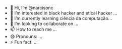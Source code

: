 - 👋 Hi, I’m @narcisonc
- 👀 I’m interested in black hacker and etical hacker ...
- 🌱 I’m currently learning ciência da computação...
- 💞️ I’m looking to collaborate on ...
- 📫 How to reach me ...
- 😄 Pronouns: ...
- ⚡ Fun fact: ...

<!---
narcisonc/narcisonc is a ✨ special ✨ repository because its `README.md` (this file) appears on your GitHub profile.
You can click the Preview link to take a look at your changes.
--->
